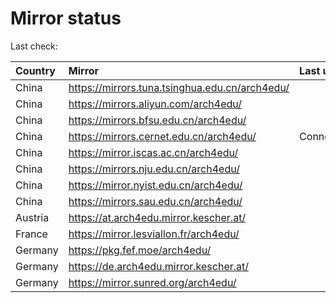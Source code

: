 <script src="./time.js"></script>
# Mirror status
Last check: <script type="text/javascript">localize(1723385955.617352);</script>

|Country|Mirror|Last update|
|:------|:-----|:----------|
|China|https://mirrors.tuna.tsinghua.edu.cn/arch4edu/|<script type="text/javascript">localize(1723358065);</script>|
|China|https://mirrors.aliyun.com/arch4edu/|<script type="text/javascript">localize(1723358065);</script>|
|China|https://mirrors.bfsu.edu.cn/arch4edu/|<script type="text/javascript">localize(1723358065);</script>|
|China|https://mirrors.cernet.edu.cn/arch4edu/|ConnectionError|
|China|https://mirror.iscas.ac.cn/arch4edu/|<script type="text/javascript">localize(1723358065);</script>|
|China|https://mirrors.nju.edu.cn/arch4edu/|<script type="text/javascript">localize(1723314911);</script>|
|China|https://mirror.nyist.edu.cn/arch4edu/|<script type="text/javascript">localize(1723358065);</script>|
|China|https://mirrors.sau.edu.cn/arch4edu/|<script type="text/javascript">localize(1723358065);</script>|
|Austria|https://at.arch4edu.mirror.kescher.at/|<script type="text/javascript">localize(1723358065);</script>|
|France|https://mirror.lesviallon.fr/arch4edu/|<script type="text/javascript">localize(1723358065);</script>|
|Germany|https://pkg.fef.moe/arch4edu/|<script type="text/javascript">localize(1723358065);</script>|
|Germany|https://de.arch4edu.mirror.kescher.at/|<script type="text/javascript">localize(1723358065);</script>|
|Germany|https://mirror.sunred.org/arch4edu/|<script type="text/javascript">localize(1723358065);</script>|

<script src="./tablefilter/tablefilter.js"></script>
<script src="./table.js"></script>